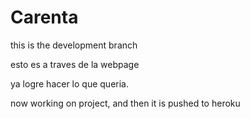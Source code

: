 # Carenta

this is the development branch

esto es a traves de la webpage


ya logre hacer lo que queria.


now working on project, and then it is pushed to heroku